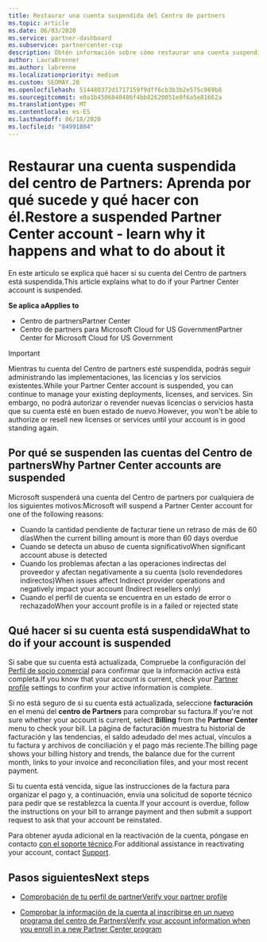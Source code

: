 ```yaml
---
title: Restaurar una cuenta suspendida del Centro de partners
ms.topic: article
ms.date: 06/03/2020
ms.service: partner-dashboard
ms.subservice: partnercenter-csp
description: Obtén información sobre cómo restaurar una cuenta suspendida del Centro de partners, por qué se produce la suspensión de la cuenta de partner y cómo puedes usar tu cuenta durante la suspensión.
author: LauraBrenner
ms.author: labrenne
ms.localizationpriority: medium
ms.custom: SEOMAY.20
ms.openlocfilehash: 514480372d1717159f9dff6cb3b3b2e575c069b8
ms.sourcegitcommit: e0a1b4506840486f4bb82620051e0f6a5e81662a
ms.translationtype: MT
ms.contentlocale: es-ES
ms.lasthandoff: 06/18/2020
ms.locfileid: "84991804"
---
```

# <a name="restore-a-suspended-partner-center-account---learn-why-it-happens-and-what-to-do-about-it"></a><span data-ttu-id="94b86-103">Restaurar una cuenta suspendida del centro de Partners: Aprenda por qué sucede y qué hacer con él.</span><span class="sxs-lookup"><span data-stu-id="94b86-103">Restore a suspended Partner Center account - learn why it happens and what to do about it</span></span>

<span data-ttu-id="94b86-104">En este artículo se explica qué hacer si su cuenta del Centro de partners está suspendida.</span><span class="sxs-lookup"><span data-stu-id="94b86-104">This article explains what to do if your Partner Center account is suspended.</span></span>

<span data-ttu-id="94b86-105">**Se aplica a**</span><span class="sxs-lookup"><span data-stu-id="94b86-105">**Applies to**</span></span>

-  <span data-ttu-id="94b86-106">Centro de partners</span><span class="sxs-lookup"><span data-stu-id="94b86-106">Partner Center</span></span>
-  <span data-ttu-id="94b86-107">Centro de partners para Microsoft Cloud for US Government</span><span class="sxs-lookup"><span data-stu-id="94b86-107">Partner Center for Microsoft Cloud for US Government</span></span>


> [!IMPORTANT]  
> <span data-ttu-id="94b86-108">Mientras tu cuenta del Centro de partners esté suspendida, podrás seguir administrando las implementaciones, las licencias y los servicios existentes.</span><span class="sxs-lookup"><span data-stu-id="94b86-108">While your Partner Center account is suspended, you can continue to manage your existing deployments, licenses, and services.</span></span> <span data-ttu-id="94b86-109">Sin embargo, no podrá autorizar o revender nuevas licencias o servicios hasta que su cuenta esté en buen estado de nuevo.</span><span class="sxs-lookup"><span data-stu-id="94b86-109">However, you won't be able to authorize or resell new licenses or services until your account is in good standing again.</span></span>

## <a name="why-partner-center-accounts-are-suspended"></a><span data-ttu-id="94b86-110">Por qué se suspenden las cuentas del Centro de partners</span><span class="sxs-lookup"><span data-stu-id="94b86-110">Why Partner Center accounts are suspended</span></span>

<span data-ttu-id="94b86-111">Microsoft suspenderá una cuenta del Centro de partners por cualquiera de los siguientes motivos:</span><span class="sxs-lookup"><span data-stu-id="94b86-111">Microsoft will suspend a Partner Center account for one of the following reasons:</span></span>

- <span data-ttu-id="94b86-112">Cuando la cantidad pendiente de facturar tiene un retraso de más de 60 días</span><span class="sxs-lookup"><span data-stu-id="94b86-112">When the current billing amount is more than 60 days overdue</span></span> 
- <span data-ttu-id="94b86-113">Cuando se detecta un abuso de cuenta significativo</span><span class="sxs-lookup"><span data-stu-id="94b86-113">When significant account abuse is detected</span></span>
- <span data-ttu-id="94b86-114">Cuando los problemas afectan a las operaciones indirectas del proveedor y afectan negativamente a su cuenta (solo revendedores indirectos)</span><span class="sxs-lookup"><span data-stu-id="94b86-114">When issues affect Indirect provider operations and negatively impact your account (Indirect resellers only)</span></span>
- <span data-ttu-id="94b86-115">Cuando el perfil de cuenta se encuentra en un estado de error o rechazado</span><span class="sxs-lookup"><span data-stu-id="94b86-115">When your account profile is in a failed or rejected state</span></span>

## <a name="what-to-do-if-your-account-is-suspended"></a><span data-ttu-id="94b86-116">Qué hacer si su cuenta está suspendida</span><span class="sxs-lookup"><span data-stu-id="94b86-116">What to do if your account is suspended</span></span>

<span data-ttu-id="94b86-117">Si sabe que su cuenta está actualizada, Compruebe la configuración del [Perfil de socio comercial](https://partner.microsoft.com/pcv/accountsettings/partnerprofile) para confirmar que la información activa está completa.</span><span class="sxs-lookup"><span data-stu-id="94b86-117">If you know that your account is current, check your [Partner profile](https://partner.microsoft.com/pcv/accountsettings/partnerprofile) settings to confirm your active information is complete.</span></span> 

<span data-ttu-id="94b86-118">Si no está seguro de si su cuenta está actualizada, seleccione **facturación** en el menú del **centro de Partners** para comprobar su factura.</span><span class="sxs-lookup"><span data-stu-id="94b86-118">If you're not sure whether your account is current, select **Billing** from the **Partner Center** menu to check your bill.</span></span> <span data-ttu-id="94b86-119">La página de facturación muestra tu historial de facturación y las tendencias, el saldo adeudado del mes actual, vínculos a tu factura y archivos de conciliación y el pago más reciente.</span><span class="sxs-lookup"><span data-stu-id="94b86-119">The billing page shows your billing history and trends, the balance due for the current month, links to your invoice and reconciliation files, and your most recent payment.</span></span>

<span data-ttu-id="94b86-120">Si tu cuenta está vencida, sigue las instrucciones de la factura para organizar el pago y, a continuación, envía una solicitud de soporte técnico para pedir que se restablezca la cuenta.</span><span class="sxs-lookup"><span data-stu-id="94b86-120">If your account is overdue, follow the instructions on your bill to arrange payment and then submit a support request to ask that your account be reinstated.</span></span> 

<span data-ttu-id="94b86-121">Para obtener ayuda adicional en la reactivación de la cuenta, póngase en contacto [con el soporte técnico](https://partner.microsoft.com/dashboard/support/csp/servicerequests/create).</span><span class="sxs-lookup"><span data-stu-id="94b86-121">For additional assistance in reactivating your account, contact [Support](https://partner.microsoft.com/dashboard/support/csp/servicerequests/create).</span></span>

## <a name="next-steps"></a><span data-ttu-id="94b86-122">Pasos siguientes</span><span class="sxs-lookup"><span data-stu-id="94b86-122">Next steps</span></span>

- [<span data-ttu-id="94b86-123">Comprobación de tu perfil de partner</span><span class="sxs-lookup"><span data-stu-id="94b86-123">Verify your partner profile</span></span>](update-your-partner-profile.md)

- [<span data-ttu-id="94b86-124">Comprobar la información de la cuenta al inscribirse en un nuevo programa del centro de Partners</span><span class="sxs-lookup"><span data-stu-id="94b86-124">Verify your account information when you enroll in a new Partner Center program</span></span>](verification-responses.md)

